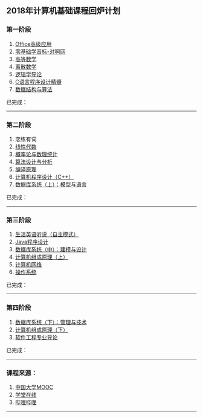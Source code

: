 ## 2018年计算机基础课程回炉计划

### 第一阶段

1. [Office高级应用](https://www.icourse163.org/course/CUIT-1002260004)
2. [零基础学音标-对啊网](https://www.bilibili.com/video/av5123229/?p=1)
3. [高等数学](https://www.bilibili.com/video/av12093808?from=search&seid=4448055474073282670)
4. [离散数学](https://www.icourse163.org/course/UESTC-1002268006)
5. [逻辑学导论](https://www.icourse163.org/course/NWU-1002328025)
6. [C语言程序设计精髓](https://www.icourse163.org/course/HIT-69005)
7. [数据结构与算法](https://www.icourse163.org/course/UESTC-1002532005)


已完成：

---

### 第二阶段

1. 恋练有词
2. [线性代数](https://www.bilibili.com/video/av12712432?from=search&seid=2763063652319436640)
3. [概率论与数理统计](https://www.bilibili.com/video/av10770107?from=search&seid=12923315075477282401)
4. [算法设计与分析](https://www.icourse163.org/course/PKU-1002525003) 
5. [编译原理](https://www.icourse163.org/course/HIT-1002123007)
6. [计算机程序设计（C++）](https://www.icourse163.org/course/XJTU-46006)
7. [数据库系统（上）：模型与语言](https://www.icourse163.org/course/HIT-1001516002)

已完成：

---

### 第三阶段

1. [生活英语听说（自主模式）](http://www.xuetangx.com/courses/course-v1:TsinghuaX+30640014X+sp/about)
2. [Java程序设计](https://www.icourse163.org/course/PKU-1001941004)
3. [数据库系统（中）：建模与设计](https://www.icourse163.org/course/HIT-1001554030)
4. [计算机组成原理（上）](https://www.icourse163.org/course/HIT-309001)
5. [计算机网络](https://www.icourse163.org/course/HIT-154005)
6. [操作系统](https://www.icourse163.org/course/HIT-1002531008)

已完成：

---

### 第四阶段

1. [数据库系统（下）：管理与技术](https://www.icourse163.org/course/HIT-1001578001)
2. [计算机组成原理（下）](https://www.icourse163.org/course/HIT-1001527001)
3. [软件工程专业导论](https://www.icourse163.org/course/HIT-298007)

已完成：

---

### 课程来源：

1. [中国大学MOOC](https://www.icourse163.org/) 
2. [学堂在线](http://www.xuetangx.com/)
3. [哔哩哔哩](https://www.bilibili.com/)

---

